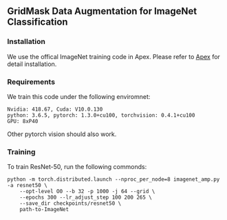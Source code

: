 ## GridMask Data Augmentation for ImageNet Classification

### Installation

We use the offical ImageNet training code in Apex. 
Please refer to [Apex](https://github.com/NVIDIA/apex/tree/master/examples/imagenet) for detail installation.

### Requirements
We train this code under the following enviromnet:
```
Nvidia: 418.67, Cuda: V10.0.130
python: 3.6.5, pytorch: 1.3.0+cu100, torchvision: 0.4.1+cu100
GPU: 8xP40
```
Other pytorch vision should also work.

### Training

To train ResNet-50, run the following commonds:
```
python -m torch.distributed.launch --nproc_per_node=8 imagenet_amp.py -a resnet50 \
    --opt-level O0 --b 32 -p 1000 -j 64 --grid \
    --epochs 300 --lr_adjust_step 100 200 265 \
    --save_dir checkpoints/resnet50 \
    path-to-ImageNet
```
